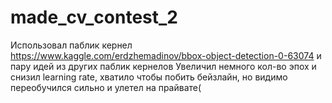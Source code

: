 # made_cv_contest_2

Использовал паблик кернел https://www.kaggle.com/erdzhemadinov/bbox-object-detection-0-63074 и пару идей из других паблик кернелов
Увеличил немного кол-во эпох и снизил learning rate, хватило чтобы побить бейзлайн, но видимо переобучился сильно и улетел на прайвате(
